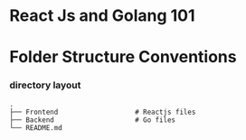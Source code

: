 # React Js and Golang 101

Folder Structure Conventions
============================

### directory layout

    .
    ├── Frontend                   # Reactjs files
    ├── Backend                    # Go files
    └── README.md

